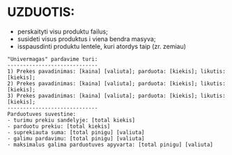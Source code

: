 # UZDUOTIS:
- perskaityti visu produktu failus;
- susideti visus produktus i viena bendra masyva;
- isspausdinti produktu lentele, kuri atordys taip (zr. zemiau)

```
"Univermagas" pardavime turi:
-----------------------------
1) Prekes pavadinimas: [kaina] [valiuta]; parduota: [kiekis]; likutis: [kiekis];
2) Prekes pavadinimas: [kaina] [valiuta]; parduota: [kiekis]; likutis: [kiekis];
3) Prekes pavadinimas: [kaina] [valiuta]; parduota: [kiekis]; likutis: [kiekis];
-----------------------------
Parduotuves suvestine:
- turimu prekiu sandelyje: [total kiekis]
- parduotu prekiu: [total kiekis]
- suprekiauta suma: [total pinigu] [valiuta]
- galimu pardavimu: [total pinigu] [valiuta]
- maksimalus galima parduotuves apyvarta: [total pinigu] [valiuta]
```